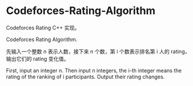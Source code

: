 # Codeforces-Rating-Algorithm

Codeforces Rating C++ 实现。

Codeforces Rating Algorithm.

先输入一个整数 n 表示人数，接下来 n 个数，第 i 个数表示排名第 i 人的 rating，输出它们的 rating 变化值。

First, input an integer n. Then input n integers, the i-th integer means the rating of the ranking of i participants. Output their rating changes.
